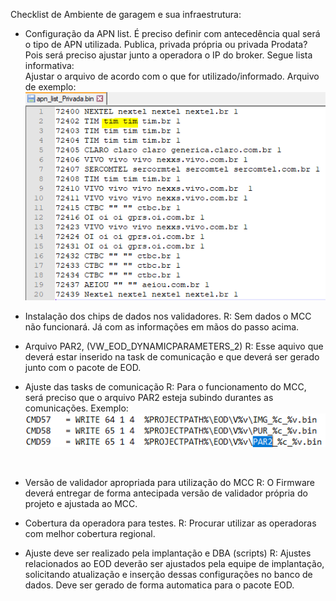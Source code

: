 Checklist de Ambiente de garagem e sua infraestrutura: 


- Configuração da APN list. 
  É preciso definir com antecedência qual será o tipo de APN utilizada. Publica, privada própria ou privada Prodata?
Pois será preciso ajustar junto a operadora o IP do broker.
Segue lista informativa:<br>
Ajustar o arquivo de acordo com o que for utilizado/informado.
Arquivo de exemplo:
![image.png](/.attachments/image-5b8c7888-26ec-4b71-9bf2-4cafbfd871e1.png)

- Instalação dos chips de dados nos validadores.
  R: Sem dados o MCC não funcionará. Já com as informações em mãos do passo acima.

- Arquivo PAR2, (VW_EOD_DYNAMICPARAMETERS_2)
   R: Esse aquivo que deverá estar inserido na task de comunicação e que deverá ser gerado junto com o pacote de EOD.    

- Ajuste das tasks de comunicação
  R: Para o funcionamento do MCC, será preciso que o arquivo PAR2 esteja subindo durantes as comunicações. 
Exemplo: 
![image.png](/.attachments/image-910d1c39-27eb-402a-ba45-70fb6b2e449d.png)
<BR>



- Versão de validador apropriada para utilização do MCC
  R: O Firmware deverá entregar de forma antecipada versão de validador própria do projeto e ajustada ao MCC.

- Cobertura da operadora para testes.
  R: Procurar utilizar as operadoras com melhor cobertura regional.



- Ajuste deve ser realizado pela implantação e DBA (scripts)
  R: Ajustes relacionados ao EOD deverão ser ajustados pela equipe de implantação, solicitando atualização e inserção dessas configurações no banco de dados. Deve ser gerado de forma automatica para o pacote EOD.